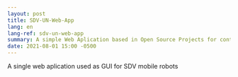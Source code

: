 ```yaml
---
layout: post
title: SDV-UN-Web-App
lang: en
lang-ref: sdv-un-web-app
summary: A simple Web Aplication based in Open Source Projects for control autonomous mobile robots.
date: 2021-08-01 15:00 -0500
---
```


A single web aplication used as GUI for SDV mobile robots

